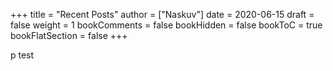 +++
title = "Recent Posts"
author = ["Naskuv"]
date = 2020-06-15
draft = false
weight = 1
bookComments = false
bookHidden = false
bookToC = true
bookFlatSection = false
+++

p test
